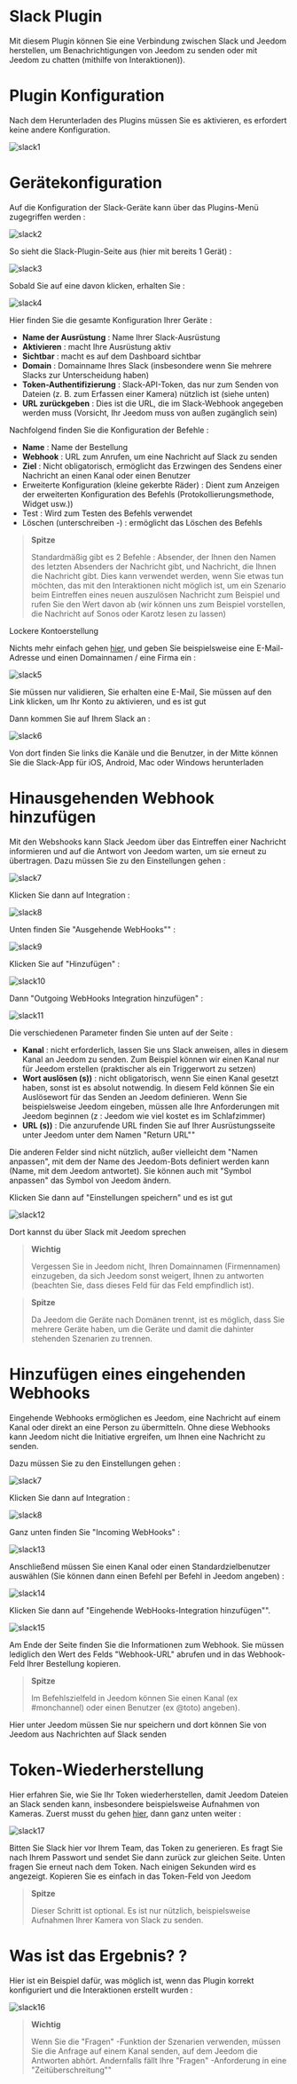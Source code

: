 # Slack Plugin

Mit diesem Plugin können Sie eine Verbindung zwischen Slack und Jeedom herstellen, um Benachrichtigungen von Jeedom zu senden oder mit Jeedom zu chatten (mithilfe von Interaktionen)).

# Plugin Konfiguration 

Nach dem Herunterladen des Plugins müssen Sie es aktivieren, es erfordert keine andere Konfiguration.

![slack1](../images/slack1.PNG)

# Gerätekonfiguration 

Auf die Konfiguration der Slack-Geräte kann über das Plugins-Menü zugegriffen werden :

![slack2](../images/slack2.PNG)

So sieht die Slack-Plugin-Seite aus (hier mit bereits 1 Gerät) :

![slack3](../images/slack3.PNG)

Sobald Sie auf eine davon klicken, erhalten Sie :

![slack4](../images/slack4.PNG)

Hier finden Sie die gesamte Konfiguration Ihrer Geräte :

-   **Name der Ausrüstung** : Name Ihrer Slack-Ausrüstung
-   **Aktivieren** : macht Ihre Ausrüstung aktiv
-   **Sichtbar** : macht es auf dem Dashboard sichtbar
-   **Domain** : Domainname Ihres Slack (insbesondere wenn Sie mehrere Slacks zur Unterscheidung haben)
-   **Token-Authentifizierung** : Slack-API-Token, das nur zum Senden von Dateien (z. B. zum Erfassen einer Kamera) nützlich ist (siehe unten)
-   **URL zurückgeben** : Dies ist die URL, die im Slack-Webhook angegeben werden muss (Vorsicht, Ihr Jeedom muss von außen zugänglich sein)

Nachfolgend finden Sie die Konfiguration der Befehle :

-   **Name** : Name der Bestellung
-   **Webhook** : URL zum Anrufen, um eine Nachricht auf Slack zu senden
-   **Ziel** : Nicht obligatorisch, ermöglicht das Erzwingen des Sendens einer Nachricht an einen Kanal oder einen Benutzer
-   Erweiterte Konfiguration (kleine gekerbte Räder) : Dient zum Anzeigen der erweiterten Konfiguration des Befehls (Protokollierungsmethode, Widget usw.))
-   Test : Wird zum Testen des Befehls verwendet
-   Löschen (unterschreiben -) : ermöglicht das Löschen des Befehls

> **Spitze**
>
> Standardmäßig gibt es 2 Befehle : Absender, der Ihnen den Namen des letzten Absenders der Nachricht gibt, und Nachricht, die Ihnen die Nachricht gibt. Dies kann verwendet werden, wenn Sie etwas tun möchten, das mit den Interaktionen nicht möglich ist, um ein Szenario beim Eintreffen eines neuen auszulösen Nachricht zum Beispiel und rufen Sie den Wert davon ab (wir können uns zum Beispiel vorstellen, die Nachricht auf Sonos oder Karotz lesen zu lassen)

Lockere Kontoerstellung 

Nichts mehr einfach gehen [hier](:https://slack.com/), und geben Sie beispielsweise eine E-Mail-Adresse und einen Domainnamen / eine Firma ein :

![slack5](../images/slack5.PNG)

Sie müssen nur validieren, Sie erhalten eine E-Mail, Sie müssen auf den Link klicken, um Ihr Konto zu aktivieren, und es ist gut

Dann kommen Sie auf Ihrem Slack an :

![slack6](../images/slack6.PNG)

Von dort finden Sie links die Kanäle und die Benutzer, in der Mitte können Sie die Slack-App für iOS, Android, Mac oder Windows herunterladen

# Hinausgehenden Webhook hinzufügen 

Mit den Webshooks kann Slack Jeedom über das Eintreffen einer Nachricht informieren und auf die Antwort von Jeedom warten, um sie erneut zu übertragen. Dazu müssen Sie zu den Einstellungen gehen :

![slack7](../images/slack7.PNG)

Klicken Sie dann auf Integration :

![slack8](../images/slack8.PNG)

Unten finden Sie "Ausgehende WebHooks"" :

![slack9](../images/slack9.PNG)

Klicken Sie auf "Hinzufügen" :

![slack10](../images/slack10.PNG)

Dann "Outgoing WebHooks Integration hinzufügen" :

![slack11](../images/slack11.PNG)

Die verschiedenen Parameter finden Sie unten auf der Seite :

-   **Kanal** : nicht erforderlich, lassen Sie uns Slack anweisen, alles in diesem Kanal an Jeedom zu senden. Zum Beispiel können wir einen Kanal nur für Jeedom erstellen (praktischer als ein Triggerwort zu setzen)
-   **Wort auslösen (s))** : nicht obligatorisch, wenn Sie einen Kanal gesetzt haben, sonst ist es absolut notwendig. In diesem Feld können Sie ein Auslösewort für das Senden an Jeedom definieren. Wenn Sie beispielsweise Jeedom eingeben, müssen alle Ihre Anforderungen mit Jeedom beginnen (z : Jeedom wie viel kostet es im Schlafzimmer)
-   **URL (s))** : Die anzurufende URL finden Sie auf Ihrer Ausrüstungsseite unter Jeedom unter dem Namen "Return URL""

Die anderen Felder sind nicht nützlich, außer vielleicht dem "Namen anpassen", mit dem der Name des Jeedom-Bots definiert werden kann (Name, mit dem Jeedom antwortet). Sie können auch mit "Symbol anpassen" das Symbol von Jeedom ändern.

Klicken Sie dann auf "Einstellungen speichern" und es ist gut

![slack12](../images/slack12.PNG)

Dort kannst du über Slack mit Jeedom sprechen

> **Wichtig**
>
> Vergessen Sie in Jeedom nicht, Ihren Domainnamen (Firmennamen) einzugeben, da sich Jeedom sonst weigert, Ihnen zu antworten (beachten Sie, dass dieses Feld für das Feld empfindlich ist).

> **Spitze**
>
> Da Jeedom die Geräte nach Domänen trennt, ist es möglich, dass Sie mehrere Geräte haben, um die Geräte und damit die dahinter stehenden Szenarien zu trennen.

# Hinzufügen eines eingehenden Webhooks 

Eingehende Webhooks ermöglichen es Jeedom, eine Nachricht auf einem Kanal oder direkt an eine Person zu übermitteln. Ohne diese Webhooks kann Jeedom nicht die Initiative ergreifen, um Ihnen eine Nachricht zu senden.

Dazu müssen Sie zu den Einstellungen gehen :

![slack7](../images/slack7.PNG)

Klicken Sie dann auf Integration :

![slack8](../images/slack8.PNG)

Ganz unten finden Sie "Incoming WebHooks" :

![slack13](../images/slack13.PNG)

Anschließend müssen Sie einen Kanal oder einen Standardzielbenutzer auswählen (Sie können dann einen Befehl per Befehl in Jeedom angeben) :

![slack14](../images/slack14.PNG)

Klicken Sie dann auf "Eingehende WebHooks-Integration hinzufügen"".

![slack15](../images/slack15.PNG)

Am Ende der Seite finden Sie die Informationen zum Webhook. Sie müssen lediglich den Wert des Felds "Webhook-URL" abrufen und in das Webhook-Feld Ihrer Bestellung kopieren.

> **Spitze**
>
> Im Befehlszielfeld in Jeedom können Sie einen Kanal (ex \#monchannel) oder einen Benutzer (ex @toto) angeben).

Hier unter Jeedom müssen Sie nur speichern und dort können Sie von Jeedom aus Nachrichten auf Slack senden

# Token-Wiederherstellung 

Hier erfahren Sie, wie Sie Ihr Token wiederherstellen, damit Jeedom Dateien an Slack senden kann, insbesondere beispielsweise Aufnahmen von Kameras. Zuerst musst du gehen [hier](https://api.slack.com/custom-integrations/legacy-tokens), dann ganz unten weiter :

![slack17](../images/slack17.PNG)

Bitten Sie Slack hier vor Ihrem Team, das Token zu generieren. Es fragt Sie nach Ihrem Passwort und sendet Sie dann zurück zur gleichen Seite. Unten fragen Sie erneut nach dem Token. Nach einigen Sekunden wird es angezeigt. Kopieren Sie es einfach in das Token-Feld von Jeedom

> **Spitze**
>
> Dieser Schritt ist optional. Es ist nur nützlich, beispielsweise Aufnahmen Ihrer Kamera von Slack zu senden.

# Was ist das Ergebnis? ? 

Hier ist ein Beispiel dafür, was möglich ist, wenn das Plugin korrekt konfiguriert und die Interaktionen erstellt wurden :

![slack16](../images/slack16.PNG)

> **Wichtig**
>
> Wenn Sie die "Fragen" -Funktion der Szenarien verwenden, müssen Sie die Anfrage auf einem Kanal senden, auf dem Jeedom die Antworten abhört. Andernfalls fällt Ihre "Fragen" -Anforderung in eine "Zeitüberschreitung""
